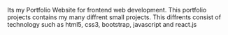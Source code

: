 Its my Portfolio Website for frontend web development. This portfolio projects contains my many diffrent small projects. This diffrents consist of technology such as html5, css3, bootstrap, javascript and react.js
